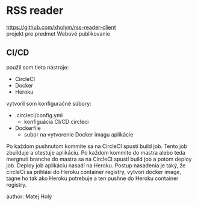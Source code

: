 # RSS reader
https://github.com/xholym/rss-reader-client \
projekt pre predmet Webové publikovanie 

## CI/CD
použil som tieto nástroje:
- CircleCI
- Docker
- Heroku

vytvoril som konfiguračné súbory:
- .circleci/config.yml 
    - konfiguácia CI/CD circleci
- Dockerfile
    - subor na vytvorenie Docker imagu aplikácie

Po každom pushnutom kommite sa na CircleCI spustí build job. Tento job zbuilduje a otestuje aplikáciu. Po každom kommite do mastra alebo teda mergnutí branche do mastra sa na CircleCI spustí build job a potom deploy job. Deploy job aplikáciu nasadí na Heroku. Postup nasadenia je taký, že circleCi sa prihlási do Heroku container registry, vytvorí docker image, tagne ho tak ako Heroku potrebuje a ten pushne do Heroku container registry.

author: Matej Holý